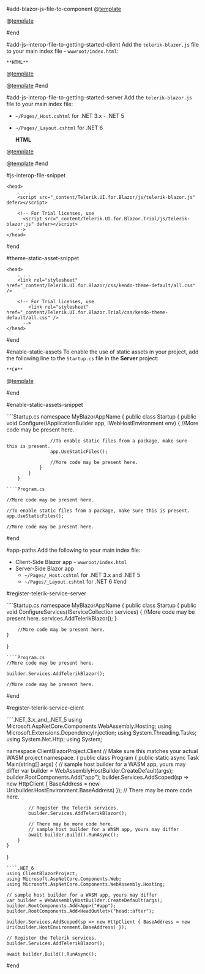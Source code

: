 #add-blazor-js-file-to-component
@[template](/_contentTemplates/common/js-interop-file.md#app-paths)

@[template](/_contentTemplates/common/js-interop-file.md#js-interop-file-snippet)

#end

#add-js-interop-file-to-getting-started-client
 Add the `telerik-blazor.js` file to your main index file - `wwwroot/index.html`:

    **HTML**
    
@[template](/_contentTemplates/common/js-interop-file.md#js-interop-file-snippet)

@[template](/_contentTemplates/common/js-interop-file.md#enable-static-assets)
#end

#add-js-interop-file-to-getting-started-server
 Add the `telerik-blazor.js` file to your main index file:
 
 * `~/Pages/_Host.cshtml` for .NET 3.x - .NET 5
 * `~/Pages/_Layout.cshtml` for .NET 6

    **HTML**

@[template](/_contentTemplates/common/js-interop-file.md#js-interop-file-snippet)

@[template](/_contentTemplates/common/js-interop-file.md#enable-static-assets)
#end

#js-interop-file-snippet
````
<head>
    . . .
    <script src="_content/Telerik.UI.for.Blazor/js/telerik-blazor.js" defer></script>

    <!-- For Trial licenses, use
      <script src="_content/Telerik.UI.for.Blazor.Trial/js/telerik-blazor.js" defer></script>
    -->
</head>
````
#end

#theme-static-asset-snippet
````
<head>
    . . .
    <link rel="stylesheet" href="_content/Telerik.UI.for.Blazor/css/kendo-theme-default/all.css" />

    <!-- For Trial licenses, use
        <link rel="stylesheet" href="_content/Telerik.UI.for.Blazor.Trial/css/kendo-theme-default/all.css" />
      -->
</head>
````
#end

#enable-static-assets
    To enable the use of static assets in your project, add the following line to the `Startup.cs` file in the **Server** project:


    **C#**
    
@[template](/_contentTemplates/common/js-interop-file.md#enable-static-assets-snippet)

#end

#enable-static-assets-snippet
<div class="skip-repl"></div>
````Startup.cs
namespace MyBlazorAppName
        {
            public class Startup
            {
                public void Configure(IApplicationBuilder app, IWebHostEnvironment env)
                {
                    //More code may be present here.

                    //To enable static files from a package, make sure this is present.
                    app.UseStaticFiles();

                    //More code may be present here.
                }
            }
        }
````
````Program.cs

//More code may be present here.

//To enable static files from a package, make sure this is present.
app.UseStaticFiles();

//More code may be present here.              
````
#end



#app-paths
 Add the following to your main index file:

* Client-Side Blazor app - `wwwroot/index.html`
* Server-Side Blazor app
    * `~/Pages/_Host.cshtml` for .NET 3.x and .NET 5
    * `~/Pages/_Layout.cshtml` for .NET 6
#end

#register-telerik-service-server
<div class="skip-repl"></div>
````Startup.cs
namespace MyBlazorAppName
{
    public class Startup
    {
        public void ConfigureServices(IServiceCollection services)
        {
            //More code may be present here.
            services.AddTelerikBlazor();
        }

        //More code may be present here.
    }
}
````
````Program.cs
//More code may be present here.

builder.Services.AddTelerikBlazor();

//More code may be present here.                
````
#end

#register-telerik-service-client
<div class="skip-repl"></div>
````.NET_3.x_and_.NET_5
using Microsoft.AspNetCore.Components.WebAssembly.Hosting;
using Microsoft.Extensions.DependencyInjection;
using System.Threading.Tasks;
using System.Net.Http;
using System;
        
namespace ClientBlazorProject.Client // Make sure this matches your actual WASM project namespace.
{
    public class Program
    {
        public static async Task Main(string[] args)
        {
            // sample host builder for a WASM app, yours may differ
            var builder = WebAssemblyHostBuilder.CreateDefault(args);
            builder.RootComponents.Add<App>("app");
            builder.Services.AddScoped(sp => new HttpClient { BaseAddress = new Uri(builder.HostEnvironment.BaseAddress) });
            // There may be more code here.

            // Register the Telerik services.
            builder.Services.AddTelerikBlazor();

            // There may be more code here.
            // sample host builder for a WASM app, yours may differ
            await builder.Build().RunAsync();
        }
    }
}
````
````.NET_6
using ClientBlazorProject;
using Microsoft.AspNetCore.Components.Web;
using Microsoft.AspNetCore.Components.WebAssembly.Hosting;

// sample host builder for a WASM app, yours may differ
var builder = WebAssemblyHostBuilder.CreateDefault(args);
builder.RootComponents.Add<App>("#app");
builder.RootComponents.Add<HeadOutlet>("head::after");

builder.Services.AddScoped(sp => new HttpClient { BaseAddress = new Uri(builder.HostEnvironment.BaseAddress) });

// Register the Telerik services.
builder.Services.AddTelerikBlazor();

await builder.Build().RunAsync();
````
#end